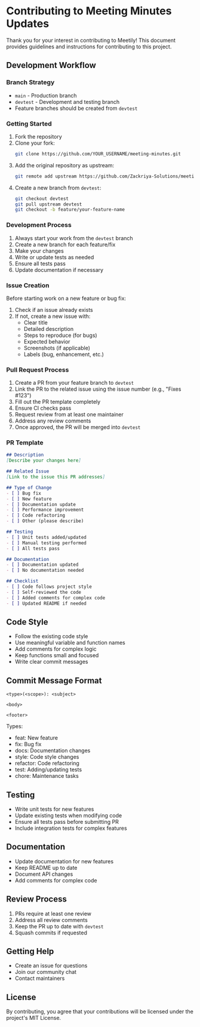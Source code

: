 # Contributing to Meeting Minutes Updates

Thank you for your interest in contributing to Meetily! This document provides guidelines and instructions for contributing to this project.

## Development Workflow

### Branch Strategy

- `main` - Production branch
- `devtest` - Development and testing branch
- Feature branches should be created from `devtest`

### Getting Started

1. Fork the repository
2. Clone your fork:
   ```bash
   git clone https://github.com/YOUR_USERNAME/meeting-minutes.git
   ```
3. Add the original repository as upstream:
   ```bash
   git remote add upstream https://github.com/Zackriya-Solutions/meeting-minutes.git
   ```
4. Create a new branch from `devtest`:
   ```bash
   git checkout devtest
   git pull upstream devtest
   git checkout -b feature/your-feature-name
   ```

### Development Process

1. Always start your work from the `devtest` branch
2. Create a new branch for each feature/fix
3. Make your changes
4. Write or update tests as needed
5. Ensure all tests pass
6. Update documentation if necessary

### Issue Creation

Before starting work on a new feature or bug fix:

1. Check if an issue already exists
2. If not, create a new issue with:
   - Clear title
   - Detailed description
   - Steps to reproduce (for bugs)
   - Expected behavior
   - Screenshots (if applicable)
   - Labels (bug, enhancement, etc.)

### Pull Request Process

1. Create a PR from your feature branch to `devtest`
2. Link the PR to the related issue using the issue number (e.g., "Fixes #123")
3. Fill out the PR template completely
4. Ensure CI checks pass
5. Request review from at least one maintainer
6. Address any review comments
7. Once approved, the PR will be merged into `devtest`

### PR Template

```markdown
## Description
[Describe your changes here]

## Related Issue
[Link to the issue this PR addresses]

## Type of Change
- [ ] Bug fix
- [ ] New feature
- [ ] Documentation update
- [ ] Performance improvement
- [ ] Code refactoring
- [ ] Other (please describe)

## Testing
- [ ] Unit tests added/updated
- [ ] Manual testing performed
- [ ] All tests pass

## Documentation
- [ ] Documentation updated
- [ ] No documentation needed

## Checklist
- [ ] Code follows project style
- [ ] Self-reviewed the code
- [ ] Added comments for complex code
- [ ] Updated README if needed
```

## Code Style

- Follow the existing code style
- Use meaningful variable and function names
- Add comments for complex logic
- Keep functions small and focused
- Write clear commit messages

## Commit Message Format

```
<type>(<scope>): <subject>

<body>

<footer>
```

Types:
- feat: New feature
- fix: Bug fix
- docs: Documentation changes
- style: Code style changes
- refactor: Code refactoring
- test: Adding/updating tests
- chore: Maintenance tasks

## Testing

- Write unit tests for new features
- Update existing tests when modifying code
- Ensure all tests pass before submitting PR
- Include integration tests for complex features

## Documentation

- Update documentation for new features
- Keep README up to date
- Document API changes
- Add comments for complex code

## Review Process

1. PRs require at least one review
2. Address all review comments
3. Keep the PR up to date with `devtest`
4. Squash commits if requested

## Getting Help

- Create an issue for questions
- Join our community chat
- Contact maintainers

## License

By contributing, you agree that your contributions will be licensed under the project's MIT License. 